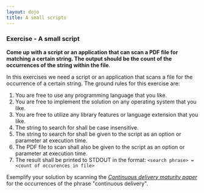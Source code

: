 ```yaml
---
layout: dojo
title: A small scripts
---
```

### Exercise - A small script

__Come up with a script or an application that can scan a PDF file for matching a certain string. The output should be the count of the occurrences of the string within the file__.

In this exercises we need a script or an application that scans a file for the occurrence of a certain string. The ground rules for this exercise are:

 1. You are free to use any programming language that you like.
 1. You are free to implement the solution on any operating system that you like.
 1. You are free to utilize any library features or language extension that you like.
 1. The string to search for shall be case insensitive.
 1. The string to search for shall be given to the script as an option or parameter at execution time.
 1. The PDF file to scan shall also be given to the script as an option or parameter at execution time.
 1. The result shall be printed to STDOUT in the format:
 `<search phrase> = <count of occurences in file>`

Exemplify your solution by scanning the _[Continuous delivery maturity paper](http://www.praqma.com/sites/default/files/img/cdmaturity_paper.pdf)_ for the occurrences of the phrase "continuous delivery".